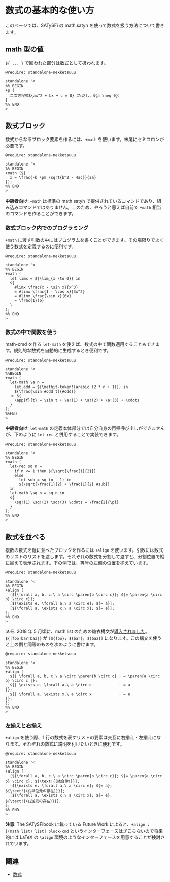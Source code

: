 # 数式の基本的な使い方

このページでは、SATySFi の math.satyh を使って数式を扱う方法について書きます。

## math 型の値

`${ ... }` で囲われた部分は数式として扱われます。

```satysfi
@require: standalone-nekketsuuu

standalone '<
%% BEGIN
+p {
  二次方程式${ax^2 + bx + c = 0}（ただし，${a \neq 0}）
}
%% END
>
```

## 数式ブロック

数式からなるブロック要素を作るには、`+math` を使います。末尾にセミコロンが必要です。

```satysfi
@require: standalone-nekketsuuu

standalone '<
%% BEGIN
+math (${
  x = \frac{-b \pm \sqrt{b^2 - 4ac}}{2a}
});
%% END
>
```

<div class="box-note" markdown="1">

**中級者向け**: `+math` は標準の math.satyh で提供されているコマンドであり、組み込みコマンドではありません。このため、やろうと思えば自前で `+math` 相当のコマンドを作ることができます。

</div>

### 数式ブロック内でのプログラミング

`+math` に渡す引数の中にはプログラムを書くことができます。その場限りでよく使う数式を定義するのに便利です。

```satysfi
@require: standalone-nekketsuuu

standalone '<
%% BEGIN
+math (
  let limx = ${\lim_{x \to 0}} in
  ${
    #limx \frac{x - \sin x}{x^3}
    = #limx \frac{1 - \cos x}{3x^2}
    = #limx \frac{\sin x}{6x}
    = \frac{1}{6}
  }
);
%% END
>
```

### 数式の中で関数を使う

math-cmd を作る `let-math` を使えば、数式の中で関数適用することもできます。規則的な数式を自動的に生成するとき便利です。

```satysfi
@require: standalone-nekketsuuu

standalone '<
%%BEGIN
+math (
  let-math \a n =
    let odd = ${\mathit-token!(arabic (2 * n + 1))} in
    ${\frac{\sin #odd t}{#odd}}
  in ${
    \app{f}{t} = \sin t + \a!(1) + \a!(2) + \a!(3) + \cdots
  }
);
%%END
>
```

<div class="box-note" markdown="1">

**中級者向け**: `let-math` の定義本体部分では自分自身の再帰呼び出しができませんが、下のように `let-rec` と併用することで実装できます。

```satysfi
@require: standalone-nekketsuuu

standalone '<
%% BEGIN
+math (
  let-rec sq n =
    if n <= 1 then ${\sqrt{\frac{1}{2}}}
    else
      let sub = sq (n - 1) in
      ${\sqrt{\frac{1}{2} + \frac{1}{2} #sub}}
  in
  let-math \sq n = sq n in
  ${
    \sq!(1) \sq!(2) \sq!(3) \cdots = \frac{2}{\pi}
  }
);
%% END
>
```

</div>

## 数式を並べる

複数の数式を縦に並べたブロックを作るには `+align` を使います。引数には数式のリストのリストを渡します。それぞれの数式を分割して渡すと、分割位置で縦に揃えて表示されます。下の例では、等号の左側の位置を揃えています。

<div class="result-size-middle" markdown="1">

```satysfi
@require: standalone-nekketsuuu

standalone '<
%% BEGIN
+align [
  [${\forall a, b, c.\ a \circ \paren{b \circ c}}; ${= \paren{a \circ b} \circ c}];
  [${\exists e. \forall a.\ a \circ e}; ${= a}];
  [${\forall a. \exists x.\ a \circ x}; ${= e}];
];
%% END
>
```

</div>

<div class="box-note" markdown="1">

**メモ**: 2018 年 5 月頃に、math list のための糖衣構文が[導入されました](https://github.com/gfngfn/SATySFi/issues/71)。`${|foo|bar|baz|}` が `[${foo}; ${bar}; ${baz}]` になります。この構文を使うと上の例と同等のものを次のように書けます。

```{.satysfi eval="type-check-only"}
@require: standalone-nekketsuuu

standalone '<
%% BEGIN
+align [
  ${| \forall a, b, c.\ a \circ \paren{b \circ c} | = \paren{a \circ b} \circ c |};
  ${| \exists e. \forall a.\ a \circ e            | = a                         |};
  ${| \forall a. \exists x.\ a \circ x            | = e                         |};
];
%% END
>
```

</div>

### 左揃えと右揃え

<div class="result-size-middle" markdown="1">

`+align` を使う際、1 行の数式を表すリストの要素は交互に右揃え・左揃えになります。それぞれの数式に説明を付けたいときに便利です。

```satysfi
@require: standalone-nekketsuuu

standalone '<
%% BEGIN
+align [
  [${\forall a, b, c.\ a \circ \paren{b \circ c}}; ${= \paren{a \circ b} \circ c}; ${\text!{（結合律）}}];
  [${\exists e. \forall a.\ a \circ e}; ${= a};                                    ${\text!{（右単位元の存在）}}];
  [${\forall a. \exists x.\ a \circ x}; ${= e};                                    ${\text!{（右逆元の存在）}}];
];
%% END
>
```

</div>

<div class="box-note" markdown="1">

**注意**: The SATySFibook に載っている Future Work によると、`+align : [(math list) list] block-cmd` というインターフェースはぎこちないので将来的には LaTeX の `\align` 環境のようなインターフェースを用意することが検討されています。

</div>

<!-- TODO: \math-list -->

## 関連

* [数式](index.html#数式)
